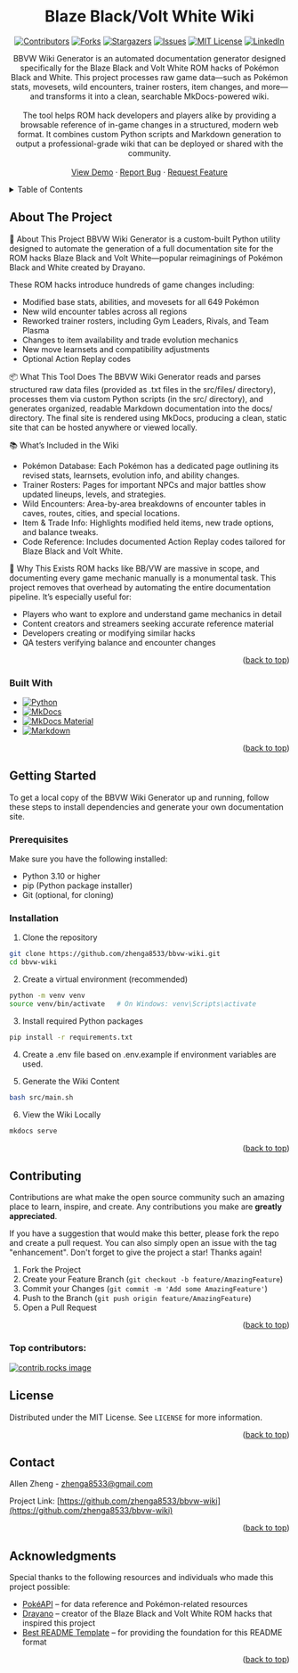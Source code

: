 <a id="readme-top"></a>

<h1 align="center">Blaze Black/Volt White Wiki</h1>

<div align="center">

  [![Contributors][contributors-shield]][contributors-url]  [![Forks][forks-shield]][forks-url]  [![Stargazers][stars-shield]][stars-url]  [![Issues][issues-shield]][issues-url]  [![MIT License][license-shield]][license-url]  [![LinkedIn][linkedin-shield]][linkedin-url]

</div>


<div>
  <p align="center">
    BBVW Wiki Generator is an automated documentation generator designed specifically for the Blaze Black and Volt White ROM hacks of Pokémon Black and White. This project processes raw game data—such as Pokémon stats, movesets, wild encounters, trainer rosters, item changes, and more—and transforms it into a clean, searchable MkDocs-powered wiki.
    <br />
    <br />
    The tool helps ROM hack developers and players alike by providing a browsable reference of in-game changes in a structured, modern web format. It combines custom Python scripts and Markdown generation to output a professional-grade wiki that can be deployed or shared with the community.
    <br />
    <br />
    <a href="https://zhenga8533.github.io/bbvw-wiki">View Demo</a>
    &middot;
    <a href="https://github.com/zhenga8533/bbvw-wiki/issues/new?labels=bug&template=bug-report---.md">Report Bug</a>
    &middot;
    <a href="https://github.com/zhenga8533/bbvw-wiki/issues/new?labels=enhancement&template=feature-request---.md">Request Feature</a>
  </p>
</div>

<!-- TABLE OF CONTENTS -->
<details>
  <summary>Table of Contents</summary>
  <ol>
    <li>
      <a href="#about-the-project">About The Project</a>
      <ul>
        <li><a href="#built-with">Built With</a></li>
      </ul>
    </li>
    <li>
      <a href="#getting-started">Getting Started</a>
      <ul>
        <li><a href="#prerequisites">Prerequisites</a></li>
        <li><a href="#installation">Installation</a></li>
      </ul>
    </li>
    <li><a href="#contributing">Contributing</a></li>
    <li><a href="#license">License</a></li>
    <li><a href="#contact">Contact</a></li>
    <li><a href="#acknowledgments">Acknowledgments</a></li>
  </ol>
</details>

<!-- ABOUT THE PROJECT -->

## About The Project

🧠 About This Project
BBVW Wiki Generator is a custom-built Python utility designed to automate the generation of a full documentation site for the ROM hacks Blaze Black and Volt White—popular reimaginings of Pokémon Black and White created by Drayano.

These ROM hacks introduce hundreds of game changes including:

- Modified base stats, abilities, and movesets for all 649 Pokémon
- New wild encounter tables across all regions
- Reworked trainer rosters, including Gym Leaders, Rivals, and Team Plasma
- Changes to item availability and trade evolution mechanics
- New move learnsets and compatibility adjustments
- Optional Action Replay codes

📦 What This Tool Does
The BBVW Wiki Generator reads and parses structured raw data files (provided as .txt files in the src/files/ directory), processes them via custom Python scripts (in the src/ directory), and generates organized, readable Markdown documentation into the docs/ directory. The final site is rendered using MkDocs, producing a clean, static site that can be hosted anywhere or viewed locally.

📚 What’s Included in the Wiki

- Pokémon Database: Each Pokémon has a dedicated page outlining its revised stats, learnsets, evolution info, and ability changes.
- Trainer Rosters: Pages for important NPCs and major battles show updated lineups, levels, and strategies.
- Wild Encounters: Area-by-area breakdowns of encounter tables in caves, routes, cities, and special locations.
- Item & Trade Info: Highlights modified held items, new trade options, and balance tweaks.
- Code Reference: Includes documented Action Replay codes tailored for Blaze Black and Volt White.

🎯 Why This Exists
ROM hacks like BB/VW are massive in scope, and documenting every game mechanic manually is a monumental task. This project removes that overhead by automating the entire documentation pipeline. It’s especially useful for:

- Players who want to explore and understand game mechanics in detail
- Content creators and streamers seeking accurate reference material
- Developers creating or modifying similar hacks
- QA testers verifying balance and encounter changes

<p align="right">(<a href="#readme-top">back to top</a>)</p>

### Built With

- [![Python][Python.org]][Python-url]
- [![MkDocs][MkDocs]][MkDocs-url]
- [![MkDocs Material][MkDocsMaterial]][MkDocsMaterial-url]
- [![Markdown][Markdown]][Markdown-url]

<p align="right">(<a href="#readme-top">back to top</a>)</p>

<!-- GETTING STARTED -->

## Getting Started

To get a local copy of the BBVW Wiki Generator up and running, follow these steps to install dependencies and generate your own documentation site.

### Prerequisites

Make sure you have the following installed:

- Python 3.10 or higher
- pip (Python package installer)
- Git (optional, for cloning)

### Installation

1. Clone the repository

```bash
git clone https://github.com/zhenga8533/bbvw-wiki.git
cd bbvw-wiki
```

2. Create a virtual environment (recommended)

```bash
python -m venv venv
source venv/bin/activate   # On Windows: venv\Scripts\activate
```

3. Install required Python packages

```bash
pip install -r requirements.txt
```

4. Create a .env file based on .env.example if environment variables are used.

5. Generate the Wiki Content

```bash
bash src/main.sh
```

6. View the Wiki Locally

```bash
mkdocs serve
```

<p align="right">(<a href="#readme-top">back to top</a>)</p>

<!-- CONTRIBUTING -->

## Contributing

Contributions are what make the open source community such an amazing place to learn, inspire, and create. Any contributions you make are **greatly appreciated**.

If you have a suggestion that would make this better, please fork the repo and create a pull request. You can also simply open an issue with the tag "enhancement".
Don't forget to give the project a star! Thanks again!

1. Fork the Project
2. Create your Feature Branch (`git checkout -b feature/AmazingFeature`)
3. Commit your Changes (`git commit -m 'Add some AmazingFeature'`)
4. Push to the Branch (`git push origin feature/AmazingFeature`)
5. Open a Pull Request

<p align="right">(<a href="#readme-top">back to top</a>)</p>

### Top contributors:

<a href="https://github.com/zhenga8533/bbvw-wiki/graphs/contributors">
  <img src="https://contrib.rocks/image?repo=zhenga8533/bbvw-wiki" alt="contrib.rocks image" />
</a>

<!-- LICENSE -->

## License

Distributed under the MIT License. See `LICENSE` for more information.

<p align="right">(<a href="#readme-top">back to top</a>)</p>

<!-- CONTACT -->

## Contact

Allen Zheng - zhenga8533@gmail.com

Project Link: [https://github.com/zhenga8533/bbvw-wiki](https://github.com/zhenga8533/bbvw-wiki)

<p align="right">(<a href="#readme-top">back to top</a>)</p>

<!-- ACKNOWLEDGMENTS -->

## Acknowledgments

Special thanks to the following resources and individuals who made this project possible:

- [PokéAPI](https://pokeapi.co) – for data reference and Pokémon-related resources
- [Drayano](https://x.com/drayano60) – creator of the Blaze Black and Volt White ROM hacks that inspired this project
- [Best README Template](https://github.com/othneildrew/Best-README-Template/tree/main) – for providing the foundation for this README format

<p align="right">(<a href="#readme-top">back to top</a>)</p>

<!-- MARKDOWN LINKS & IMAGES -->
<!-- https://www.markdownguide.org/basic-syntax/#reference-style-links -->

[contributors-shield]: https://img.shields.io/github/contributors/zhenga8533/bbvw-wiki.svg?style=for-the-badge
[contributors-url]: https://github.com/zhenga8533/bbvw-wiki/graphs/contributors
[forks-shield]: https://img.shields.io/github/forks/zhenga8533/bbvw-wiki.svg?style=for-the-badge
[forks-url]: https://github.com/zhenga8533/bbvw-wiki/network/members
[stars-shield]: https://img.shields.io/github/stars/zhenga8533/bbvw-wiki.svg?style=for-the-badge
[stars-url]: https://github.com/zhenga8533/bbvw-wiki/stargazers
[issues-shield]: https://img.shields.io/github/issues/zhenga8533/bbvw-wiki.svg?style=for-the-badge
[issues-url]: https://github.com/zhenga8533/bbvw-wiki/issues
[license-shield]: https://img.shields.io/github/license/zhenga8533/bbvw-wiki.svg?style=for-the-badge
[license-url]: https://github.com/zhenga8533/bbvw-wiki/blob/master/LICENSE
[linkedin-shield]: https://img.shields.io/badge/-LinkedIn-black.svg?style=for-the-badge&logo=linkedin&colorB=555
[linkedin-url]: https://linkedin.com/in/zhenga8533

<!-- Built With -->

[Python.org]: https://img.shields.io/badge/Python-3.10%2B-blue?style=for-the-badge&logo=python&logoColor=white
[Python-url]: https://www.python.org/
[MkDocs]: https://img.shields.io/badge/MkDocs-000000?style=for-the-badge&logo=mkdocs&logoColor=white
[MkDocs-url]: https://www.mkdocs.org/
[MkDocsMaterial]: https://img.shields.io/badge/MkDocs--Material-2396F3?style=for-the-badge&logo=materialdesign&logoColor=white
[MkDocsMaterial-url]: https://squidfunk.github.io/mkdocs-material/
[Markdown]: https://img.shields.io/badge/Markdown-000000?style=for-the-badge&logo=markdown&logoColor=white
[Markdown-url]: https://www.markdownguide.org/
